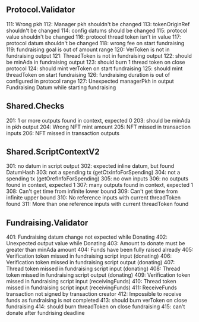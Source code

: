 ## Protocol.Validator
111: Wrong pkh
112: Manager pkh shouldn't be changed
113: tokenOriginRef shouldn't be changed
114: config datums should be changed
115: protocol value shouldn't be changed
116: protocol thread token isn't in value
117: protocol datum shouldn't be changed
118: wrong fee on start fundraising
119: fundraising goal is out of amount range
120: VerToken is not in fundraising output
121: ThreadToken is not in fundraising output
122: should be minAda in fundraising output
123: should burn 1 thread token on close protocol
124: should mint verToken on start fundraising
125: should mint threadToken on start fundraising
126: fundraising duration is out of configured in protocol range
127: Unexpected managerPkh in output Fundraising Datum while starting fundraising

## Shared.Checks
201: 1 or more outputs found in context, expected 0
203: should be minAda in pkh output
204: Wrong NFT mint amount
205: NFT missed in transaction inputs
206: NFT missed in transaction outputs

## Shared.ScriptContextV2
301: no datum in script output
302: expected inline datum, but found DatumHash
303: not a spending tx (getCtxInfoForSpending)
304: not a spending tx (getOrefInfoForSpending)
305: no own inputs
306: no outputs found in context, expected 1
307: many outputs found in context, expected 1
308: Can't get time from infinite lower bound
309: Can't get time from infinite upper bound
310: No reference inputs with current threadToken found
311: More than one reference inputs with current threadToken found

## Fundraising.Validator
401: Fundraising datum change not expected while Donating
402: Unexpected output value while Donating
403: Amount to donate must be greater than minAda amount
404: Funds have been fully raised already
405: Verification token missed in fundraising script input (donating)
406: Verification token missed in fundraising script output (donating)
407: Thread token missed in fundraising script input (donating)
408: Thread token missed in fundraising script output (donating)
409: Verification token missed in fundraising script input (receivingFunds)
410: Thread token missed in fundraising script input (receivingFunds)
411: ReceiveFunds transaction not signed by transaction creator
412: Impossible to receive funds as fundraising is not completed
413: should burn verToken on close fundraising
414: should burn threadToken on close fundraising
415: can't donate after fundrising deadline